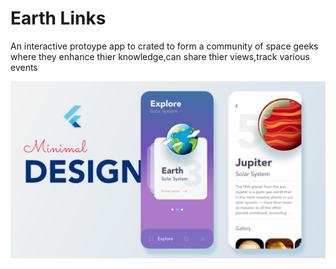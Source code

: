 # Earth Links

An interactive protoype app to crated to form a community of space geeks where they enhance thier knowledge,can share thier views,track various events

<p align="center">
  <img src="flutter_universe.png" alt="flutter minimal ui" title="Screenshot">
</p>

